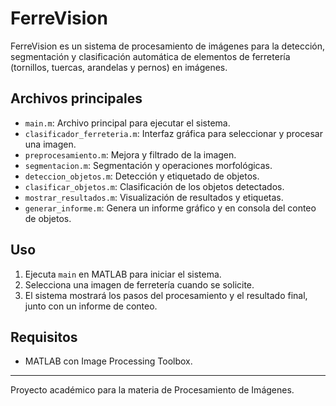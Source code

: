 # FerreVision

FerreVision es un sistema de procesamiento de imágenes para la detección, segmentación y clasificación automática de elementos de ferretería (tornillos, tuercas, arandelas y pernos) en imágenes.

## Archivos principales

- `main.m`: Archivo principal para ejecutar el sistema.
- `clasificador_ferreteria.m`: Interfaz gráfica para seleccionar y procesar una imagen.
- `preprocesamiento.m`: Mejora y filtrado de la imagen.
- `segmentacion.m`: Segmentación y operaciones morfológicas.
- `deteccion_objetos.m`: Detección y etiquetado de objetos.
- `clasificar_objetos.m`: Clasificación de los objetos detectados.
- `mostrar_resultados.m`: Visualización de resultados y etiquetas.
- `generar_informe.m`: Genera un informe gráfico y en consola del conteo de objetos.

## Uso

1. Ejecuta `main` en MATLAB para iniciar el sistema.
2. Selecciona una imagen de ferretería cuando se solicite.
3. El sistema mostrará los pasos del procesamiento y el resultado final, junto con un informe de conteo.

## Requisitos

- MATLAB con Image Processing Toolbox.

---
Proyecto académico para la materia de Procesamiento de Imágenes.
